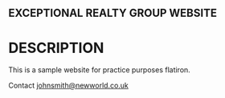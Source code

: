 EXCEPTIONAL REALTY GROUP WEBSITE
----

# DESCRIPTION

This is a sample website for practice purposes flatiron.

Contact
johnsmith@newworld.co.uk
